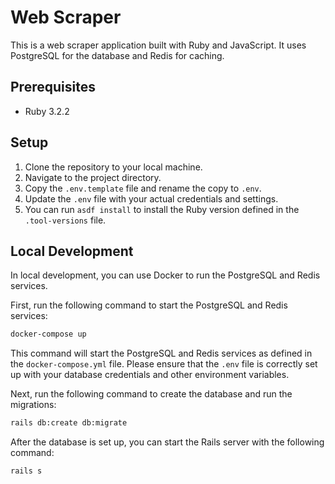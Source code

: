 # Web Scraper

This is a web scraper application built with Ruby and JavaScript. It uses PostgreSQL for the database and Redis for caching.

## Prerequisites

- Ruby 3.2.2

## Setup

1. Clone the repository to your local machine.
2. Navigate to the project directory.
3. Copy the `.env.template` file and rename the copy to `.env`.
4. Update the `.env` file with your actual credentials and settings.
5. You can run `asdf install` to install the Ruby version defined in the `.tool-versions` file.

## Local Development
In local development, you can use Docker to run the PostgreSQL and Redis services.

First, run the following command to start the PostgreSQL and Redis services:

```bash
docker-compose up
```
This command will start the PostgreSQL and Redis services as defined in the `docker-compose.yml` file.  Please ensure that the `.env` file is correctly set up with your database credentials and other environment variables.

Next, run the following command to create the database and run the migrations:

```bash
rails db:create db:migrate
```

After the database is set up, you can start the Rails server with the following command:

```bash
rails s
```